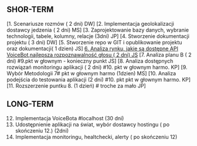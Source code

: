 
## SHOR-TERM
[1. Scenariusze rozmów ( 2 dni) DW]
[2. Implementacja geolokalizacji dostawcy jedzenia ( 2 dni) MS]
[3. Zaprojektowanie bazy danych, wybranie technologii, tabele, kolumny, relacje (3dni) JP]
[4. Stworzenie dokumentacji projektu ( 3 dni) DW]
[5. Stworzenie repo w GIT i opublikowanie projektu oraz dokumentacji( 1 dzien) JS]
[6. Analiza rynku, jakie są dostępne API VoiceBot,najlepsza rozpoznawalność głosu ( 2 dni) JS](docs/short_term/API_Comparison.md)
[7. Analiza planu B ( 2 dni) #9.pkt w głownym - konieczny punkt JS]
[8. Analiza dostępnych rozwiązań monitoringu aplikacji ( 2 dni) #10. pkt w głownym harmo. KP]
[9. Wybór Metodologii 7# pkt w głownym harmo (1dzien) MS]
[10. Analiza podejścia do testowania aplikacji (2 dni) #10. pkt pkt w głownym harmo. KP]
[11. Rozszerzenie puntku 8.  (1 dzień) # troche za mało JP]

## LONG-TERM
12. Implementacja VoiceBota #localhost (30 dni)
13. Udostępnienie aplikacji na świat, wybór dostawcy hostingu (  po skończeniu 12.) (2dni)
14. Implementacja monitoringu, healtchecki, alerty ( po skończeniu 12)
